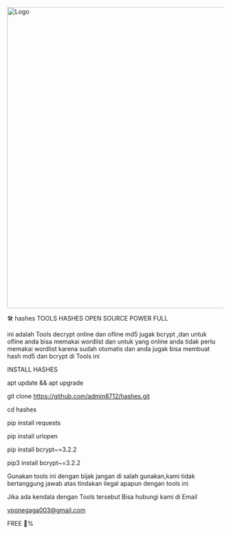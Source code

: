 <img src="https://c.top4top.io/p_3317hi8360.jpg" width="700" height="700" alt="Logo" >
<table width="800" height="0" >


🛠️ hashes
TOOLS HASHES OPEN SOURCE POWER FULL

ini adalah Tools decrypt online dan ofline md5 jugak bcrypt ,dan untuk ofline anda bisa memakai wordlist dan untuk yang online anda tidak perlu memakai wordlist karena sudah otomatis dan anda jugak bisa membuat hash md5 dan bcrypt di Tools ini


INSTALL HASHES

apt update && apt upgrade

git clone https://github.com/admin8712/hashes.git

cd hashes

pip install requests

pip install urlopen

pip install bcrypt~=3.2.2

pip3 install bcrypt~=3.2.2











Gunakan tools ini dengan bijak jangan di salah gunakan,kami tidak bertanggung jawab atas tindakan ilegal apapun dengan tools ini


Jika ada kendala dengan Tools tersebut Bisa hubungi kami di Email

vponegaga003@gmail.com

FREE 💯%
